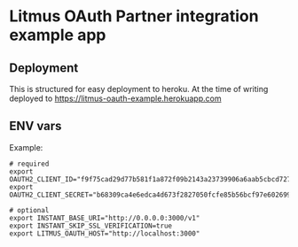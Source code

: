 # Litmus OAuth Partner integration example app

## Deployment

This is structured for easy deployment to heroku. At the time of writing
deployed to https://litmus-oauth-example.herokuapp.com

## ENV vars

Example:
```
# required
export OAUTH2_CLIENT_ID="f9f75cad29d77b581f1a872f09b2143a23739906a6aab5cbcd727cba371b8932"
export OAUTH2_CLIENT_SECRET="b68309ca4e6edca4d673f2827050fcfe85b56bcf97e602699a7905c4cfafd86a"

# optional
export INSTANT_BASE_URI="http://0.0.0.0:3000/v1"
export INSTANT_SKIP_SSL_VERIFICATION=true
export LITMUS_OAUTH_HOST="http://localhost:3000"
```

